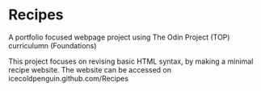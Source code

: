# Recipes
A portfolio focused webpage project using The Odin Project (TOP) curriculumn (Foundations)

This project focuses on revising basic HTML syntax, by making a minimal recipe website. The website can be accessed on icecoldpenguin.github.com/Recipes